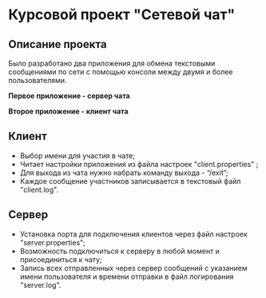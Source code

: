 # Курсовой проект "Сетевой чат"
## Описание проекта

Было разработано два приложения для обмена текстовыми сообщениями по сети с помощью консоли между двумя и более пользователями. 

**Первое приложение - сервер чата**

**Второе приложение - клиент чата**

## Клиент

- Выбор имени для участия в чате;
- Читает настройки приложения из файла настроек "client.properties" ;
- Для выхода из чата нужно набрать команду выхода - “/exit”;
- Каждое сообщение участников записывается в текстовый файл "client.log".
## Cервер

- Установка порта для подключения клиентов через файл настроек "server.properties";
- Возможность подключиться к серверу в любой момент и присоединиться к чату;
- Запись всех отправленных через сервер сообщений с указанием имени пользователя и времени отправки в файл логирования "server.log".

